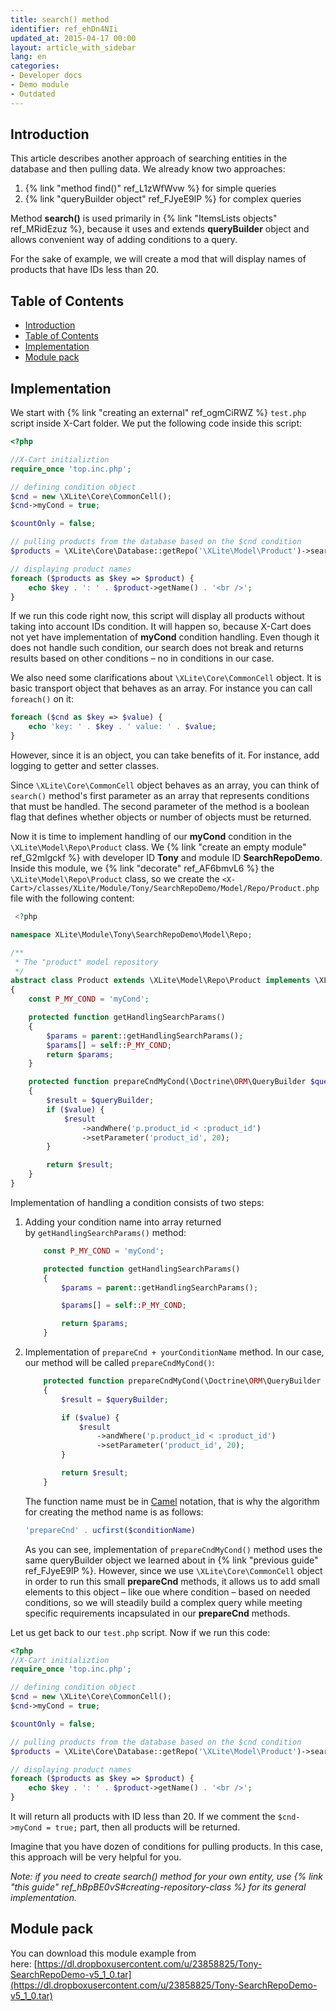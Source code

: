 ```yaml
---
title: search() method
identifier: ref_ehDn4NIi
updated_at: 2015-04-17 00:00
layout: article_with_sidebar
lang: en
categories:
- Developer docs
- Demo module
- Outdated
---
```


## Introduction

This article describes another approach of searching entities in the database and then pulling data. We already know two approaches:

1.  {% link "method find()" ref_L1zWfWvw %} for simple queries
2.  {% link "queryBuilder object" ref_FJyeE9lP %} for complex queries

Method **search()** is used primarily in {% link "ItemsLists objects" ref_MRidEzuz %}, because it uses and extends **queryBuilder** object and allows convenient way of adding conditions to a query.

For the sake of example, we will create a mod that will display names of products that have IDs less than 20.

## Table of Contents

*   [Introduction](#introduction)
*   [Table of Contents](#table-of-contents)
*   [Implementation](#implementation)
*   [Module pack](#module-pack)

## Implementation

We start with {% link "creating an external" ref_ogmCiRWZ %} `test.php` script inside X-Cart folder. We put the following code inside this script: 

```php
<?php

//X-Cart initializtion
require_once 'top.inc.php';

// defining condition object
$cnd = new \XLite\Core\CommonCell();
$cnd->myCond = true;

$countOnly = false;

// pulling products from the database based on the $cnd condition
$products = \XLite\Core\Database::getRepo('\XLite\Model\Product')->search($cnd, $countOnly);

// displaying product names
foreach ($products as $key => $product) {
    echo $key . ': ' . $product->getName() . '<br />';
}
```

If we run this code right now, this script will display all products without taking into account IDs condition. It will happen so, because X-Cart does not yet have implementation of **myCond** condition handling. Even though it does not handle such condition, our search does not break and returns results based on other conditions – no in conditions in our case.

We also need some clarifications about `\XLite\Core\CommonCell` object. It is basic transport object that behaves as an array. For instance you can call `foreach()` on it:

```php
foreach ($cnd as $key => $value) {
	echo 'key: ' . $key . ' value: ' . $value;
}
```

However, since it is an object, you can take benefits of it. For instance, add logging to getter and setter classes.

Since `\XLite\Core\CommonCell` object behaves as an array, you can think of `search()` method's first parameter as an array that represents conditions that must be handled. The second parameter of the method is a boolean flag that defines whether objects or number of objects must be returned.

Now it is time to implement handling of our **myCond** condition in the `\XLite\Model\Repo\Product` class. We {% link "create an empty module" ref_G2mlgckf %} with developer ID **Tony** and module ID **SearchRepoDemo**. Inside this module, we {% link "decorate" ref_AF6bmvL6 %} the `\XLite\Model\Repo\Product` class, so we create the `<X-Cart>/classes/XLite/Module/Tony/SearchRepoDemo/Model/Repo/Product.php` file with the following content: 

```php
 <?php

namespace XLite\Module\Tony\SearchRepoDemo\Model\Repo;

/**
 * The "product" model repository
 */
abstract class Product extends \XLite\Model\Repo\Product implements \XLite\Base\IDecorator
{
    const P_MY_COND = 'myCond';

    protected function getHandlingSearchParams()
    {
        $params = parent::getHandlingSearchParams();
        $params[] = self::P_MY_COND;
        return $params;
    }

    protected function prepareCndMyCond(\Doctrine\ORM\QueryBuilder $queryBuilder, $value)
    {
        $result = $queryBuilder;
        if ($value) {
            $result
                ->andWhere('p.product_id < :product_id')
                ->setParameter('product_id', 20);
        }

        return $result;
    }
}
```

Implementation of handling a condition consists of two steps:

1.  Adding your condition name into array returned by `getHandlingSearchParams()` method: 

    ```php
        const P_MY_COND = 'myCond';

        protected function getHandlingSearchParams()
        {
            $params = parent::getHandlingSearchParams();

            $params[] = self::P_MY_COND;

            return $params;
        }
    ```

2.  Implementation of `prepareCnd + yourConditionName` method. In our case, our method will be called `prepareCndMyCond()`:

    ```php
        protected function prepareCndMyCond(\Doctrine\ORM\QueryBuilder $queryBuilder, $value)
        {
            $result = $queryBuilder;

            if ($value) {
                $result
                    ->andWhere('p.product_id < :product_id')
                    ->setParameter('product_id', 20);
            }

            return $result;
        }
    ```

    The function name must be in [Camel](http://en.wikipedia.org/wiki/CamelCase) notation, that is why the algorithm for creating the method name is as follows: 

    ```php
    'prepareCnd' . ucfirst($conditionName)
    ```

    As you can see, implementation of `prepareCndMyCond()` method uses the same queryBuilder object we learned about in {% link "previous guide" ref_FJyeE9lP %}. However, since we use `\XLite\Core\CommonCell` object in order to run this small **prepareCnd** methods, it allows us to add small elements to this object – like oue where condition – based on needed conditions, so we will steadily build a complex query while meeting specific requirements incapsulated in our **prepareCnd** methods.

Let us get back to our `test.php` script. Now if we run this code: 

```php
<?php
//X-Cart initializtion
require_once 'top.inc.php';

// defining condition object
$cnd = new \XLite\Core\CommonCell();
$cnd->myCond = true;

$countOnly = false;

// pulling products from the database based on the $cnd condition
$products = \XLite\Core\Database::getRepo('\XLite\Model\Product')->search($cnd, $countOnly);

// displaying product names
foreach ($products as $key => $product) {
    echo $key . ': ' . $product->getName() . '<br />';
}
```

It will return all products with ID less than 20\. If we comment the `$cnd->myCond = true;` part, then all products will be returned.

Imagine that you have dozen of conditions for pulling products. In this case, this approach will be very helpful for you.

_Note: if you need to create search() method for your own entity, use {% link "this guide" ref_hBpBE0vS#creating-repository-class %}_ _for its general implementation._

## Module pack

You can download this module example from here: [https://dl.dropboxusercontent.com/u/23858825/Tony-SearchRepoDemo-v5_1_0.tar](https://dl.dropboxusercontent.com/u/23858825/Tony-SearchRepoDemo-v5_1_0.tar)